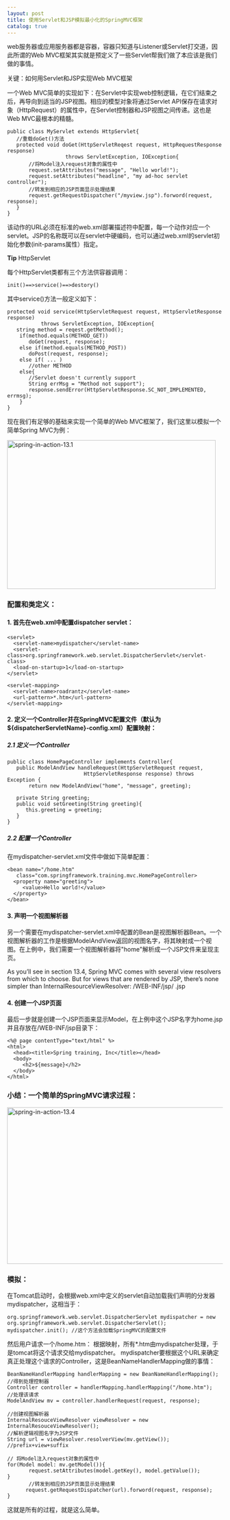 ```yaml
---
layout: post
title: 使用Servlet和JSP模拟最小化的SpringMVC框架
catalog: true
---
```


 
web服务器或应用服务器都是容器，容器只知道与Listener或Servlet打交道，因此所谓的Web MVC框架其实就是预定义了一些Servlet帮我们做了本应该是我们做的事情。
 
关键：如何用Servlet和JSP实现Web MVC框架

一个Web MVC简单的实现如下：在Servlet中实现web控制逻辑，在它们结束之后，再导向到适当的JSP视图。相应的模型对象将通过Servlet API保存在请求对象（HttpRequest）的属性中，在Servlet控制器和JSP视图之间传递。这也是Web MVC最根本的精髓。
   
    public class MyServlet extends HttpServlet{
       //重载doGet()方法
       protected void doGet(HttpServletReqest request, HttpRequestResponse response)
                       throws ServletException, IOException{
           //将Model注入request对象的属性中
           request.setAttributes("message", "Hello world!");
           request.setAttributes("headline", "my ad-hoc servlet controller");
           //转发到相应的JSP页面显示处理结果
           request.getRequestDispatcher("/myview.jsp").forword(request, response);
       }
    }
    
该动作的URL必须在标准的web.xml部署描述符中配置，每一个动作对应一个servlet。JSP的名称既可以在servlet中硬编码，也可以通过web.xml的servlet初始化参数(init-params属性）指定。

**Tip** HttpServlet

每个HttpServlet类都有三个方法供容器调用：

    init()==>service()==>destory()
    
其中service()方法一般定义如下：
    
    protected void service(HttpServletRequest request, HttpServletResponse response)
               throws ServletException, IOException{
       string method = reqest.getMethod();
        if(method.equals(METHOD_GET))
           doGet(request, response);
        else if(method.equals(METHOD_POST))
           doPost(request, response);
        else if( ... )
           //other METHOD
        else{
           //Servlet doesn't currently support
           String errMsg = "Method not support");
           response.sendError(HttpServletResponse.SC_NOT_IMPLEMENTED, errmsg);
        }
    }
 
现在我们有足够的基础来实现一个简单的Web MVC框架了，我们这里以模拟一个简单Spring MVC为例：

<a href="http://www.flickr.com/photos/arganzheng/9313955568/" title="spring-in-action-13.1 by arganzheng, on Flickr"><img src="http://farm8.staticflickr.com/7328/9313955568_13420b6e9c_o.jpg" width="487" height="347" alt="spring-in-action-13.1"></a>

### 配置和类定义：

#### 1. 首先在web.xml中配置dispatcher servlet：
    
    <servlet>
      <servlet-name>mydispatcher</servlet-name>
      <servlet-class>org.springframework.web.servlet.DispatcherServlet</servlet-class>
      <load-on-startup>1</load-on-startup>
    </servlet>
     
    <servlet-mapping>
      <servlet-name>roadrantz</servlet-name>
      <url-pattern>*.htm</url-pattern>
    </servlet-mapping>

#### 2. 定义一个Controller并在SpringMVC配置文件（默认为${dispatcherServletName}-config.xml）配置映射：
##### 2.1 定义一个Controller
    
    public class HomePageController implements Controller{
       public ModelAndView handleRequest(HttpServletRequest request,
                             HttpServletResponse response) throws Exception {
           return new ModelAndView("home", "message", greeting);
     
       private String greeting;
       public void setGreeting(String greeting){
          this.greeting = greeting;
       }
    }

##### 2.2 配置一个Controller
在mydispatcher-servlet.xml文件中做如下简单配置：
    
    <bean name="/home.htm"
       class="com.springframework.training.mvc.HomePageController>
      <property name="greeting">
         <value>Hello world!</value>
      </property>
    </bean>
 
#### 3. 声明一个视图解析器

另一个需要在mydispatcher-servlet.xml中配置的Bean是视图解析器Bean。一个视图解析器的工作是根据ModelAndView返回的视图名字，将其映射成一个视图。在上例中，我们需要一个视图解析器将"home"解析成一个JSP文件来呈现主页。
>
As you’ll see in section 13.4, Spring MVC comes with several view resolvers from which to choose. But for views that are rendered by JSP, there’s none simpler than InternalResourceViewResolver:
    <bean id="viewResolver"
    class="org.springframework.web. servlet.view.InternalResourceViewResolver">
      <property name="prefix">
          <value>/WEB-INF/jsp/</value>
      </property>
      <property name="suffix">
         <value>.jsp</value>
       </property>
    </bean>
 
#### 4. 创建一个JSP页面

最后一步就是创建一个JSP页面来显示Model，在上例中这个JSP名字为home.jsp并且存放在/WEB-INF/jsp目录下：
   
    <%@ page contentType="text/html" %>
    <html>
      <head><title>Spring training, Inc</title></head>
      <body>
         <h2>${message}</h2>
      </body>
    </html>

### 小结：一个简单的SpringMVC请求过程：

<a href="http://www.flickr.com/photos/arganzheng/9313955674/" title="spring-in-action-13.4 by arganzheng, on Flickr"><img src="http://farm3.staticflickr.com/2844/9313955674_e84e75c468_o.jpg" width="541" height="365" alt="spring-in-action-13.4"></a>
 
### 模拟：

在Tomcat启动时，会根据web.xml中定义的servlet自动加载我们声明的分发器mydispatcher，这相当于：

    org.springframework.web.servlet.DispatcherServlet mydispatcher = new org.springframework.web.servlet.DispatcherServlet();
    mydispatcher.init(); //这个方法会加载SpringMVC的配置文件
    
然后用户请求一个/home.htm：
根据映射，所有*.htm由mydispatcher处理，于是tomcat将这个请求交给mydispatcher。
mydispatcher要根据这个URL来确定真正处理这个请求的Controller，这是BeanNameHandlerMapping做的事情：

    BeanNameHandlerMapping handlerMapping = new BeanNameHandlerMapping();
    //得到处理控制器
    Controller controller = handlerMapping.handlerMapping("/home.htm");
    //处理该请求
    ModelAndView mv = controller.handlerRequest(request, response);
     
    //创建视图解析器
    InternalResouceViewResolver viewResolver = new InternalResouceViewResolver();
    //解析逻辑视图名字为JSP文件
    String url = viewResolver.resolverView(mv.getView()); //prefix+view+suffix
     
    // 将Model注入request对象的属性中
    for(Model model: mv.getModel()){
           request.setAttributes(model.getKey(), model.getValue());
    }
           //转发到相应的JSP页面显示处理结果
          request.getRequestDispatcher(url).forword(request, response);
    }
    
这就是所有的过程，就是这么简单。
